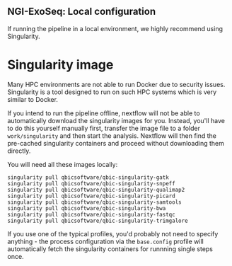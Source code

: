 ## NGI-ExoSeq: Local configuration

If running the pipeline in a local environment, we highly recommend using Singularity.

# Singularity image

Many HPC environments are not able to run Docker due to security issues. Singularity is a tool designed to run on such HPC systems which is very similar to Docker. 

If you intend to run the pipeline offline, nextflow will not be able to automatically download the singularity images for you. Instead, you'll have to do this yourself manually first, transfer the image file to a folder `work/singularity` and then start the analysis. Nextflow will then find the pre-cached singularity containers and proceed without downloading them directly. 

You will need all these images locally:

```
singularity pull qbicsoftware/qbic-singularity-gatk
singularity pull qbicsoftware/qbic-singularity-snpeff
singularity pull qbicsoftware/qbic-singularity-qualimap2
singularity pull qbicsoftware/qbic-singularity-picard
singularity pull qbicsoftware/qbic-singularity-samtools
singularity pull qbicsoftware/qbic-singularity-bwa
singularity pull qbicsoftware/qbic-singularity-fastqc
singularity pull qbicsoftware/qbic-singularity-trimgalore
```

If you use one of the typical profiles, you'd probably not need to specify anything - the process configuration via the `base.config` profile will automatically fetch the singularity containers for runnning single steps once. 